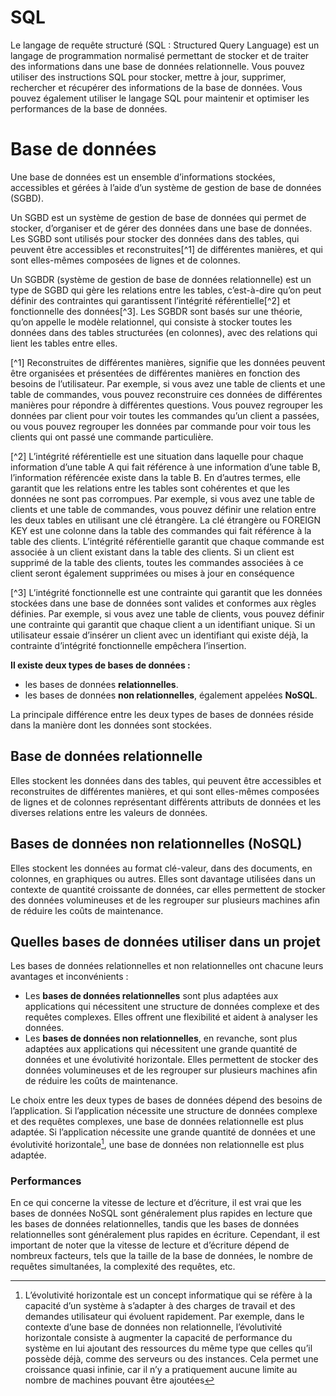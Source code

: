 # SQL

Le langage de requête structuré (SQL : Structured Query Language) est un langage de programmation normalisé permettant de stocker et de traiter des informations dans une base de données relationnelle. Vous pouvez utiliser des instructions SQL pour stocker, mettre à jour, supprimer, rechercher et récupérer des informations de la base de données. Vous pouvez également utiliser le langage SQL pour maintenir et optimiser les performances de la base de données.

# Base de données

Une base de données est un ensemble d’informations stockées, accessibles et gérées à l’aide d’un système de gestion de base de données (SGBD).

Un SGBD est un système de gestion de base de données qui permet de stocker, d’organiser et de gérer des données dans une base de données. Les SGBD sont utilisés pour stocker des données dans des tables, qui peuvent être accessibles et reconstruites[^1] de différentes manières, et qui sont elles-mêmes composées de lignes et de colonnes.

Un SGBDR (système de gestion de base de données relationnelle) est un type de SGBD qui gère les relations entre les tables, c’est-à-dire qu’on peut définir des contraintes qui garantissent l’intégrité référentielle[^2] et fonctionnelle des données[^3]. Les SGBDR sont basés sur une théorie, qu’on appelle le modèle relationnel, qui consiste à stocker toutes les données dans des tables structurées (en colonnes), avec des relations qui lient les tables entre elles.

[^1] Reconstruites de différentes manières, signifie que les données peuvent être organisées et présentées de différentes manières en fonction des besoins de l’utilisateur. 
  Par exemple, si vous avez une table de clients et une table de commandes, vous pouvez reconstruire ces données de différentes manières pour répondre à différentes questions. Vous pouvez regrouper les données par client pour voir toutes les commandes qu’un client a passées, ou vous pouvez regrouper les données par commande pour voir tous les clients qui ont passé une commande particulière.

[^2] L’intégrité référentielle est une situation dans laquelle pour chaque information d’une table A qui fait référence à une information d’une table B, l’information référencée existe dans la table B. En d’autres termes, elle garantit que les relations entre les tables sont cohérentes et que les données ne sont pas corrompues.
  Par exemple, si vous avez une table de clients et une table de commandes, vous pouvez définir une relation entre les deux tables en utilisant une clé étrangère. La clé étrangère ou FOREIGN KEY est une colonne dans la table des commandes qui fait référence à la table des clients. L’intégrité référentielle garantit que chaque commande est associée à un client existant dans la table des clients. Si un client est supprimé de la table des clients, toutes les commandes associées à ce client seront également supprimées ou mises à jour en conséquence 

[^3] L’intégrité fonctionnelle est une contrainte qui garantit que les données stockées dans une base de données sont valides et conformes aux règles définies. 
  Par exemple, si vous avez une table de clients, vous pouvez définir une contrainte qui garantit que chaque client a un identifiant unique. Si un utilisateur essaie d’insérer un client avec un identifiant qui existe déjà, la contrainte d’intégrité fonctionnelle empêchera l’insertion.

**Il existe deux types de bases de données :**

- les bases de données **relationnelles**.
- les bases de données **non relationnelles**, également appelées **NoSQL**.

La principale différence entre les deux types de bases de données réside dans la manière dont les données sont stockées. 

## Base de données relationnelle

Elles stockent les données dans des tables, qui peuvent être accessibles et reconstruites de différentes manières, et qui sont elles-mêmes composées de lignes et de colonnes représentant différents attributs de données et les diverses relations entre les valeurs de données.

## Bases de données non relationnelles (NoSQL)

Elles stockent les données au format clé-valeur, dans des documents, en colonnes, en graphiques ou autres. Elles sont davantage utilisées dans un contexte de quantité croissante de données, car elles permettent de stocker des données volumineuses et de les regrouper sur plusieurs machines afin de réduire les coûts de maintenance.

## Quelles bases de données utiliser dans un projet

Les bases de données relationnelles et non relationnelles ont chacune leurs avantages et inconvénients :

- Les **bases de données relationnelles** sont plus adaptées aux applications qui nécessitent une structure de données complexe et des requêtes complexes. Elles offrent une flexibilité et aident à analyser les données. 
- Les **bases de données non relationnelles**, en revanche, sont plus adaptées aux applications qui nécessitent une grande quantité de données et une évolutivité horizontale. Elles permettent de stocker des données volumineuses et de les regrouper sur plusieurs machines afin de réduire les coûts de maintenance.

Le choix entre les deux types de bases de données dépend des besoins de l’application. Si l’application nécessite une structure de données complexe et des requêtes complexes, une base de données relationnelle est plus adaptée. Si l’application nécessite une grande quantité de données et une évolutivité horizontale[^4], une base de données non relationnelle est plus adaptée.

[^4]: L’évolutivité horizontale est un concept informatique qui se réfère à la capacité d’un système à s’adapter à des charges de travail et des demandes utilisateur qui évoluent rapidement.
  Par exemple, dans le contexte d’une base de données non relationnelle, l’évolutivité horizontale consiste à augmenter la capacité de performance du système en lui ajoutant des ressources du même type que celles qu’il possède déjà, comme des serveurs ou des instances. Cela permet une croissance quasi infinie, car il n’y a pratiquement aucune limite au nombre de machines pouvant être ajoutées 

### Performances

En ce qui concerne la vitesse de lecture et d’écriture, il est vrai que les bases de données NoSQL sont généralement plus rapides en lecture que les bases de données relationnelles, tandis que les bases de données relationnelles sont généralement plus rapides en écriture. Cependant, il est important de noter que la vitesse de lecture et d’écriture dépend de nombreux facteurs, tels que la taille de la base de données, le nombre de requêtes simultanées, la complexité des requêtes, etc.